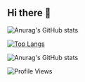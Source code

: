 ## Hi there 👋

![Anurag's GitHub stats](https://github-readme-stats.vercel.app/api?username=prasad-moru&show_icons=true&theme=synthwave)



[![Top Langs](https://github-readme-stats.vercel.app/api/top-langs/?username=prasad-moru)](https://github.com/prasad-moru/github-readme-stats)

![Anurag's GitHub stats](https://github-readme-stats.vercel.app/api?username=prasad-moru&show_icons=true&theme=transparent)

![Profile Views](https://komarev.com/ghpvc/?username=prasad-moru&color=blue)

